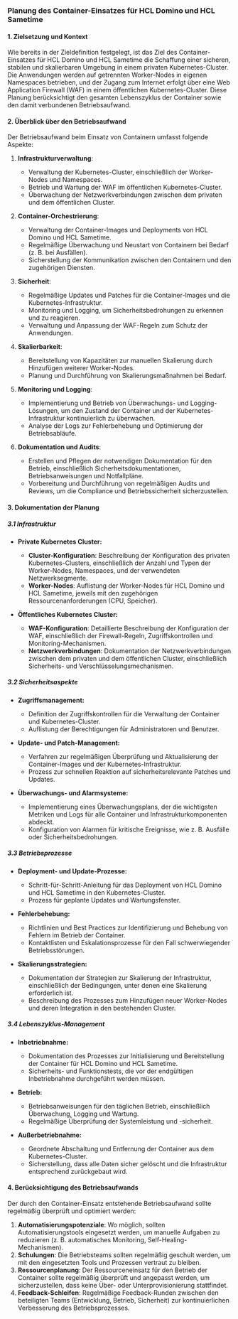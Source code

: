 ### Planung des Container-Einsatzes für HCL Domino und HCL Sametime

#### 1. **Zielsetzung und Kontext**
Wie bereits in der Zieldefinition festgelegt, ist das Ziel des Container-Einsatzes für HCL Domino und HCL Sametime die Schaffung einer sicheren, stabilen und skalierbaren Umgebung in einem privaten Kubernetes-Cluster. Die Anwendungen werden auf getrennten Worker-Nodes in eigenen Namespaces betrieben, und der Zugang zum Internet erfolgt über eine Web Application Firewall (WAF) in einem öffentlichen Kubernetes-Cluster. Diese Planung berücksichtigt den gesamten Lebenszyklus der Container sowie den damit verbundenen Betriebsaufwand.

#### 2. **Überblick über den Betriebsaufwand**

Der Betriebsaufwand beim Einsatz von Containern umfasst folgende Aspekte:

1. **Infrastrukturverwaltung**: 
   - Verwaltung der Kubernetes-Cluster, einschließlich der Worker-Nodes und Namespaces.
   - Betrieb und Wartung der WAF im öffentlichen Kubernetes-Cluster.
   - Überwachung der Netzwerkverbindungen zwischen dem privaten und dem öffentlichen Cluster.

2. **Container-Orchestrierung**:
   - Verwaltung der Container-Images und Deployments von HCL Domino und HCL Sametime.
   - Regelmäßige Überwachung und Neustart von Containern bei Bedarf (z. B. bei Ausfällen).
   - Sicherstellung der Kommunikation zwischen den Containern und den zugehörigen Diensten.

3. **Sicherheit**:
   - Regelmäßige Updates und Patches für die Container-Images und die Kubernetes-Infrastruktur.
   - Monitoring und Logging, um Sicherheitsbedrohungen zu erkennen und zu reagieren.
   - Verwaltung und Anpassung der WAF-Regeln zum Schutz der Anwendungen.

4. **Skalierbarkeit**:
   - Bereitstellung von Kapazitäten zur manuellen Skalierung durch Hinzufügen weiterer Worker-Nodes.
   - Planung und Durchführung von Skalierungsmaßnahmen bei Bedarf.

5. **Monitoring und Logging**:
   - Implementierung und Betrieb von Überwachungs- und Logging-Lösungen, um den Zustand der Container und der Kubernetes-Infrastruktur kontinuierlich zu überwachen.
   - Analyse der Logs zur Fehlerbehebung und Optimierung der Betriebsabläufe.

6. **Dokumentation und Audits**:
   - Erstellen und Pflegen der notwendigen Dokumentation für den Betrieb, einschließlich Sicherheitsdokumentationen, Betriebsanweisungen und Notfallpläne.
   - Vorbereitung und Durchführung von regelmäßigen Audits und Reviews, um die Compliance und Betriebssicherheit sicherzustellen.

#### 3. **Dokumentation der Planung**

##### 3.1 **Infrastruktur**

- **Private Kubernetes Cluster:**
  - **Cluster-Konfiguration**: Beschreibung der Konfiguration des privaten Kubernetes-Clusters, einschließlich der Anzahl und Typen der Worker-Nodes, Namespaces, und der verwendeten Netzwerksegmente.
  - **Worker-Nodes**: Auflistung der Worker-Nodes für HCL Domino und HCL Sametime, jeweils mit den zugehörigen Ressourcenanforderungen (CPU, Speicher).

- **Öffentliches Kubernetes Cluster:**
  - **WAF-Konfiguration**: Detaillierte Beschreibung der Konfiguration der WAF, einschließlich der Firewall-Regeln, Zugriffskontrollen und Monitoring-Mechanismen.
  - **Netzwerkverbindungen**: Dokumentation der Netzwerkverbindungen zwischen dem privaten und dem öffentlichen Cluster, einschließlich Sicherheits- und Verschlüsselungsmechanismen.

##### 3.2 **Sicherheitsaspekte**

- **Zugriffsmanagement:**
  - Definition der Zugriffskontrollen für die Verwaltung der Container und Kubernetes-Cluster.
  - Auflistung der Berechtigungen für Administratoren und Benutzer.

- **Update- und Patch-Management:**
  - Verfahren zur regelmäßigen Überprüfung und Aktualisierung der Container-Images und der Kubernetes-Infrastruktur.
  - Prozess zur schnellen Reaktion auf sicherheitsrelevante Patches und Updates.

- **Überwachungs- und Alarmsysteme:**
  - Implementierung eines Überwachungsplans, der die wichtigsten Metriken und Logs für alle Container und Infrastrukturkomponenten abdeckt.
  - Konfiguration von Alarmen für kritische Ereignisse, wie z. B. Ausfälle oder Sicherheitsbedrohungen.

##### 3.3 **Betriebsprozesse**

- **Deployment- und Update-Prozesse:**
  - Schritt-für-Schritt-Anleitung für das Deployment von HCL Domino und HCL Sametime in den Kubernetes-Cluster.
  - Prozess für geplante Updates und Wartungsfenster.

- **Fehlerbehebung:**
  - Richtlinien und Best Practices zur Identifizierung und Behebung von Fehlern im Betrieb der Container.
  - Kontaktlisten und Eskalationsprozesse für den Fall schwerwiegender Betriebsstörungen.

- **Skalierungsstrategien:**
  - Dokumentation der Strategien zur Skalierung der Infrastruktur, einschließlich der Bedingungen, unter denen eine Skalierung erforderlich ist.
  - Beschreibung des Prozesses zum Hinzufügen neuer Worker-Nodes und deren Integration in den bestehenden Cluster.

##### 3.4 **Lebenszyklus-Management**

- **Inbetriebnahme:**
  - Dokumentation des Prozesses zur Initialisierung und Bereitstellung der Container für HCL Domino und HCL Sametime.
  - Sicherheits- und Funktionstests, die vor der endgültigen Inbetriebnahme durchgeführt werden müssen.

- **Betrieb:**
  - Betriebsanweisungen für den täglichen Betrieb, einschließlich Überwachung, Logging und Wartung.
  - Regelmäßige Überprüfung der Systemleistung und -sicherheit.

- **Außerbetriebnahme:**
  - Geordnete Abschaltung und Entfernung der Container aus dem Kubernetes-Cluster.
  - Sicherstellung, dass alle Daten sicher gelöscht und die Infrastruktur entsprechend zurückgebaut wird.

#### 4. **Berücksichtigung des Betriebsaufwands**

Der durch den Container-Einsatz entstehende Betriebsaufwand sollte regelmäßig überprüft und optimiert werden:

1. **Automatisierungspotenziale**: Wo möglich, sollten Automatisierungstools eingesetzt werden, um manuelle Aufgaben zu reduzieren (z. B. automatisches Monitoring, Self-Healing-Mechanismen).
2. **Schulungen**: Die Betriebsteams sollten regelmäßig geschult werden, um mit den eingesetzten Tools und Prozessen vertraut zu bleiben.
3. **Ressourcenplanung**: Der Ressourceneinsatz für den Betrieb der Container sollte regelmäßig überprüft und angepasst werden, um sicherzustellen, dass keine Über- oder Unterprovisionierung stattfindet.
4. **Feedback-Schleifen**: Regelmäßige Feedback-Runden zwischen den beteiligten Teams (Entwicklung, Betrieb, Sicherheit) zur kontinuierlichen Verbesserung des Betriebsprozesses.
